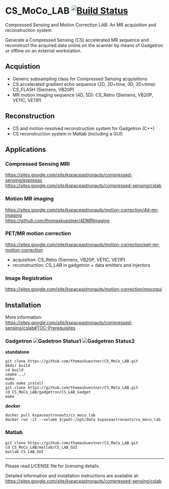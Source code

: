 # CS_MoCo_LAB [![Build Status](https://semaphoreci.com/api/v1/thomaskuestner/cs_moco_lab/branches/master/shields_badge.svg)](https://semaphoreci.com/thomaskuestner/cs_moco_lab)
Compressed Sensing and Motion Correction LAB: An MR acquisition and reconstruction system

Generate a Compressed Sensing (CS) accelerated MR sequence and reconstruct the acquired data online on the scanner by means of Gadgetron or offline on an external workstation.

## Acquistion
- Generic subsampling class for Compressed Sensing acquisitions
- CS accelerated gradient echo sequence (2D, 2D+time, 3D, 3D+time): CS_FLASH (Siemens, VB20P)
- MR motion imaging sequence (4D, 5D): CS_Retro (Siemens, VB20P, VE11C, VE11P)

## Reconstruction
- CS and motion-resolved reconstruction system for Gadgetron (C++)
- CS reconstruction system in Matlab (including a GUI)

## Applications
### Compressed Sensing MRI
https://sites.google.com/site/kspaceastronauts/compressed-sensing/espresso <br/>
https://sites.google.com/site/kspaceastronauts/compressed-sensing/cslab
### Motion MR imaging
https://sites.google.com/site/kspaceastronauts/motion-correction/4d-mr-imaging <br/>
https://github.com/thomaskuestner/4DMRImaging
### PET/MR motion correction
https://sites.google.com/site/kspaceastronauts/motion-correction/pet-mr-motion-correction
- acquisition: CS_Retro (Siemens, VB20P, VE11C, VE11P)
- reconstruction: CS_LAB in gadgetron + data emitters and injectors
### Image Registration
https://sites.google.com/site/kspaceastronauts/motion-correction/mocogui

## Installation
More information: https://sites.google.com/site/kspaceastronauts/compressed-sensing/cslab#TOC-Prerequisites
### Gadgetron ![Gadetron Status1](https://img.shields.io/badge/Gadgetron-v2.5.0-brightgreen.svg) ![Gadgetron Status2](https://img.shields.io/badge/Gadgetron-v3.15.0-red.svg)
**standalone**<br/>
```
git clone https://github.com/thomaskuestner/CS_MoCo_LAB.git
mkdir build
cd build
cmake ../
make
sudo make install
git clone https://github.com/thomaskuestner/CS_MoCo_LAB.git
cd CS_MoCo_LAB/gadgetron/CS_LAB_Gadget
make
```

**docker**
```
docker pull kspaceastronauts/cs_moco_lab
docker run -it --volume $(pwd):/opt/data kspaceastronauts/cs_moco_lab
```

### Matlab
```
git clone https://github.com/thomaskuestner/CS_MoCo_LAB.git
cd CS_MoCo_LAB/matlab/CS_LAB_GUI
matlab CS_LAB_GUI
```

--------------------------------------------------------
Please read LICENSE file for licensing details.

Detailed information and installation instructions are available at: <br/>
https://sites.google.com/site/kspaceastronauts/compressed-sensing/cslab
